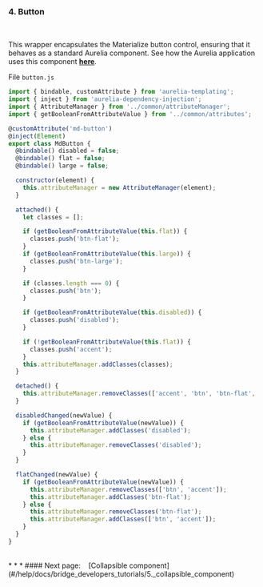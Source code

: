 <br>

### 4. Button
<br>

This wrapper encapsulates the Materialize button control, ensuring that it behaves as a standard Aurelia component. See how the Aurelia application uses this component **[here](#/samples/button)**.
<br>

File `button.js`
<br>
```javascript
import { bindable, customAttribute } from 'aurelia-templating';
import { inject } from 'aurelia-dependency-injection';
import { AttributeManager } from '../common/attributeManager';
import { getBooleanFromAttributeValue } from '../common/attributes';

@customAttribute('md-button')
@inject(Element)
export class MdButton {
  @bindable() disabled = false;
  @bindable() flat = false;
  @bindable() large = false;

  constructor(element) {
    this.attributeManager = new AttributeManager(element);
  }

  attached() {
    let classes = [];

    if (getBooleanFromAttributeValue(this.flat)) {
      classes.push('btn-flat');
    }
    if (getBooleanFromAttributeValue(this.large)) {
      classes.push('btn-large');
    }

    if (classes.length === 0) {
      classes.push('btn');
    }

    if (getBooleanFromAttributeValue(this.disabled)) {
      classes.push('disabled');
    }

    if (!getBooleanFromAttributeValue(this.flat)) {
      classes.push('accent');
    }
    this.attributeManager.addClasses(classes);
  }

  detached() {
    this.attributeManager.removeClasses(['accent', 'btn', 'btn-flat', 'btn-large', 'disabled']);
  }

  disabledChanged(newValue) {
    if (getBooleanFromAttributeValue(newValue)) {
      this.attributeManager.addClasses('disabled');
    } else {
      this.attributeManager.removeClasses('disabled');
    }
  }

  flatChanged(newValue) {
    if (getBooleanFromAttributeValue(newValue)) {
      this.attributeManager.removeClasses(['btn', 'accent']);
      this.attributeManager.addClasses('btn-flat');
    } else {
      this.attributeManager.removeClasses('btn-flat');
      this.attributeManager.addClasses(['btn', 'accent']);
    }
  }
}

```

<br>
* * *
#### Next page: &nbsp;&nbsp; [Collapsible component](#/help/docs/bridge_developers_tutorials/5._collapsible_component)
